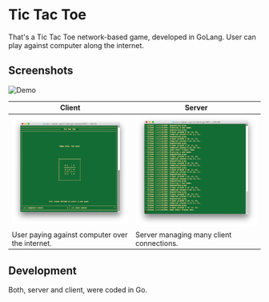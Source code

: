 # Tic Tac Toe
That's a Tic Tac Toe network-based game, developed in GoLang. User can play against computer along the internet. 

## Screenshots

[demo-img]: img/demo.gif

[server-img]: img/server.png
[client-img]: img/client.png

![Demo][demo-img]

| Client                | Server                |
|-----------------------|-----------------------|
| ![Client][client-img] | ![Server][server-img] |
| User paying against computer over the internet. | Server managing many client connections. |


## Development
Both, server and client, were coded in Go.

